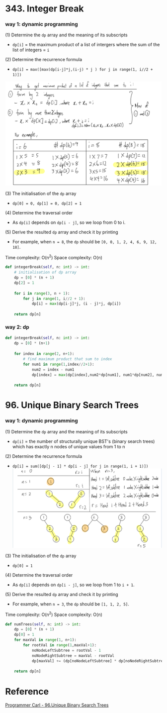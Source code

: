 # 343. Integer Break
### way 1: dynamic programming
(1) Determine the `dp` array and the meaning of its subscripts
- `dp[i]` = the maximum product of a list of intergers where the sum of the list of integers = `i`

(2) Determine the recurrence formula
- `dp[i] = max([max(dp[i-j]*j,(i-j) * j ) for j in range(1, i//2 + 1)])`

![](./images/20230316123211.png)

(3) The initialisation of the `dp` array
- `dp[0] = 0, dp[1] = 0, dp[2] = 1` 

(4) Determine the traversal order
- As `dp[i]` depends on `dp[i - j]`, so we loop from 0 to i.

(5) Derive the resulted `dp` array and check it by printing
- For example, when `n = 8`, the `dp` should be `[0, 0, 1, 2, 4, 6, 9, 12, 18]`.

Time complexity: O(n<sup>2</sup>)
Space complexity: O(n)
```PYTHON
def integerBreak(self, n: int) -> int:
    # initialisation of dp array
    dp = [0] * (n + 1)
    dp[2] = 1

    for i in range(3, n + 1):
        for j in range(1, i//2 + 1):
            dp[i] = max(dp[i-j]*j, (i - j)*j, dp[i])

    return dp[n]
```
### way 2: dp
```PYTHON
def integerBreak(self, n: int) -> int:
    dp = [0] * (n+1)

    for index in range(2, n+1):
        # find maximum product that sum to index
        for num1 in range(1,index//2+1):
            num2 = index - num1
            dp[index] = max(dp[index],num2*dp[num1], num1*dp[num2], num1*num2)

    return dp[n]
```

# 96. Unique Binary Search Trees
### way 1: dynamic programming
(1) Determine the `dp` array and the meaning of its subscripts
- `dp[i]` = the number of structurally unique BST's (binary search trees) which has exactly n nodes of unique values from 1 to n

(2) Determine the recurrence formula
- `dp[i] = sum([dp[j - 1] * dp[i - j] for j in range(1, i + 1)])`
![](./images/20230317115907.png)

(3) The initialisation of the `dp` array
- `dp[0] = 1` 

(4) Determine the traversal order
- As `dp[i]` depends on `dp[i - j]`, so we loop from 1 to `i + 1`.

(5) Derive the resulted `dp` array and check it by printing
- For example, when `n = 3`, the `dp` should be `[1, 1, 2, 5]`.

Time complexity: O(n<sup>2</sup>)
Space complexity: O(n)
```PYTHON
def numTrees(self, n: int) -> int:
    dp = [0] * (n + 1)
    dp[0] = 1
    for maxVal in range(1, n+1):
        for rootVal in range(1,maxVal+1):
            noNodeLeftSubtree = rootVal - 1
            noNodeRightSubtree = maxVal - rootVal
            dp[maxVal] += (dp[noNodeLeftSubtree] * dp[noNodeRightSubtree])
    
    return dp[n]
```

# Reference
[Programmer Carl - 96.Unique Binary Search Trees](https://programmercarl.com/0096.%E4%B8%8D%E5%90%8C%E7%9A%84%E4%BA%8C%E5%8F%89%E6%90%9C%E7%B4%A2%E6%A0%91.html#%E6%80%9D%E8%B7%AF)
